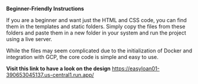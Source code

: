 **Beginner-Friendly Instructions**

If you are a beginner and want just the HTML and CSS code, you can find them in the templates and static folders. Simply copy the files from these folders and paste them in a new folder in your system and run the project using a live server.

While the files may seem complicated due to the initialization of Docker and integration with GCP, the core code is simple and easy to use.


**Visit this link to have a look on the design**
https://easyloan01-390653045137.us-central1.run.app/
